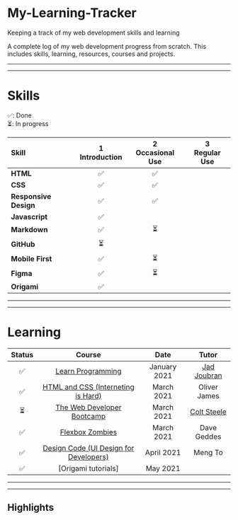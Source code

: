 # My-Learning-Tracker
Keeping a track of my web development skills and learning

A complete log of my web development progress from scratch. This includes skills, learning, resources, courses and projects. 

---
---

# Skills   

✅: Done <br>
⏳: In progress 


|        Skill         |  1<br>Introduction   |  2<br>Occasional Use   |   3<br>Regular Use     |
|:---------------------| :-------------------:| :---------------------:| :---------------------:|
|     **HTML**         |          ✅          |         ✅              |                        |
|     **CSS**          |          ✅          |         ✅              |
| **Responsive Design**|          ✅          |         ✅ 
|  **Javascript**      |          ✅          |                        
|  **Markdown**        |          ✅          |         ⏳             |
|  **GitHub**          |          ⏳          |
|  **Mobile First**    |          ✅          |         ⏳             |
|  **Figma**           |          ✅          |         ⏳             |   
|  **Origami**         |          ✅          |                        |

---
---

# Learning

|  Status   |  Course                                     | Date         | Tutor         |
|:---------:|:-------------------------------------------:|:------------:|:-------------:|
|   ✅      | [Learn Programming]                         | January 2021   | [Jad Joubran] |
|   ✅      | [HTML and CSS (Interneting is Hard)]         | March 2021    | Oliver James  |
|   ⏳      | [The Web Developer Bootcamp]                 | March 2021    | [Colt Steele] |
|   ✅      | [Flexbox Zombies]                            | March 2021    | Dave Geddes   |
|   ✅      | [Design Code (UI Design for Developers)]     | April 2021    | Meng To       |
|   ✅      | [Origami tutorials]                          | May 2021      |


[//]:# (Reference links to courses)
[Learn Programming]:https://learnprogramming.online/
[HTML and CSS (Interneting is Hard)]: https://www.internetingishard.com/ 
[The Web Developer Bootcamp]: https://www.udemy.com/course/the-web-developer-bootcamp/
[Flexbox Zombies]:  https://flexboxzombies.com/p/flexbox-zombies 
[Design Code (UI Design for Developers)]: https://designcode.io/ui-design


[//]:# (Reference links to tutors)
[Jad Joubran]:https://twitter.com/joubranjad
[Colt Steele]: https://www.udemy.com/user/coltsteele/
[Dave Geddes]: https://twitter.com/geddski?ref_src=twsrc%5Egoogle%7Ctwcamp%5Eserp%7Ctwgr%5Eauthor
[Meng To]: https://twitter.com/MengTo
----
----
## Highlights 




